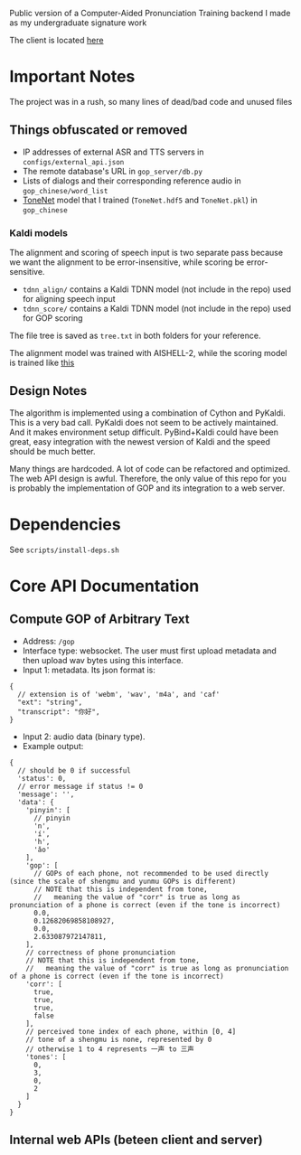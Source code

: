Public version of a Computer-Aided Pronunciation Training backend I made as my undergraduate signature work

The client is located [here](https://github.com/tjysdsg/hippo)

# Important Notes

The project was in a rush, so many lines of dead/bad code and unused files

## Things obfuscated or removed

- IP addresses of external ASR and TTS servers in `configs/external_api.json`
- The remote database's URL in `gop_server/db.py`
- Lists of dialogs and their corresponding reference audio in `gop_chinese/word_list`
- [ToneNet](https://www.isca-speech.org/archive_v0/Interspeech_2019/pdfs/1483.pdf) model that I trained (`ToneNet.hdf5`
  and `ToneNet.pkl`) in `gop_chinese`

### Kaldi models

The alignment and scoring of speech input is two separate pass because we want the alignment to be error-insensitive,
while scoring be error-sensitive.

- `tdnn_align/` contains a Kaldi TDNN model (not include in the repo) used for aligning speech input
- `tdnn_score/` contains a Kaldi TDNN model (not include in the repo) used for GOP scoring

The file tree is saved as `tree.txt` in both folders for your reference.

The alignment model was trained with AISHELL-2, while the scoring model is trained
like [this](https://github.com/tjysdsg/std-mandarin-kaldi)

## Design Notes

The algorithm is implemented using a combination of Cython and PyKaldi.
This is a very bad call.
PyKaldi does not seem to be actively maintained.
And it makes environment setup difficult.
PyBind+Kaldi could have been great, easy integration with the newest version of Kaldi and the speed should be much
better.

Many things are hardcoded.
A lot of code can be refactored and optimized.
The web API design is awful.
Therefore, the only value of this repo for you is probably the implementation of GOP and its integration to a web
server.

# Dependencies

See `scripts/install-deps.sh`

# Core API Documentation

## Compute GOP of Arbitrary Text

- Address: `/gop`
- Interface type: websocket. The user must first upload metadata and then upload wav bytes using this interface.
- Input 1: metadata. Its json format is:

```json5
{
  // extension is of 'webm', 'wav', 'm4a', and 'caf'
  "ext": "string",
  "transcript": "你好",
}
```

- Input 2: audio data (binary type).
- Example output:

```json5
{
  // should be 0 if successful
  'status': 0,
  // error message if status != 0
  'message': '',
  'data': {
    'pinyin': [
      // pinyin
      'n',
      'í',
      'h',
      'ǎo'
    ],
    'gop': [
      // GOPs of each phone, not recommended to be used directly (since the scale of shengmu and yunmu GOPs is different)
      // NOTE that this is independent from tone,
      //   meaning the value of "corr" is true as long as pronunciation of a phone is correct (even if the tone is incorrect)
      0.0,
      0.12682069858108927,
      0.0,
      2.633087972147811,
    ],
    // correctness of phone pronunciation
    // NOTE that this is independent from tone,
    //   meaning the value of "corr" is true as long as pronunciation of a phone is correct (even if the tone is incorrect)
    'corr': [
      true,
      true,
      true,
      false
    ],
    // perceived tone index of each phone, within [0, 4]
    // tone of a shengmu is none, represented by 0
    // otherwise 1 to 4 represents 一声 to 三声
    'tones': [
      0,
      3,
      0,
      2
    ]
  }
}
```

## Internal web APIs (beteen client and server)